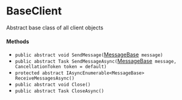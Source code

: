# BaseClient
Abstract base class of all client objects

#### Methods

- `public abstract void SendMessage(`[MessageBase](https://github.com/KaiNet-X/Network/blob/master/MessageBase.md)` message)`
- `public abstract Task SendMessageAsync(`[MessageBase](https://github.com/KaiNet-X/Network/blob/master/MessageBase.md)` message, CancellationToken token = default)`
- `protected abstract IAsyncEnumerable<MessageBase> ReceiveMessagesAsync()`
- `public abstract void Close()`
- `public abstract Task CloseAsync()`